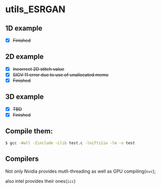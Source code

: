 # utils_ESRGAN
## 1D example
- [x] ~~Finished~~
## 2D example
- [x] ~~Incorrect 2D stitch value~~
- [x] ~~SIGV 11 error due to use of unallocated memo~~
- [x] ~~Finished~~
## 3D example
- [x] ~~TBD~~
- [x] ~~Finished~~

## Compile them:
~~~bash
$ gcc -Wall -Iinclude -Llib test.c -lnifti1io -lm -o test
~~~

## Compilers
Not only Nvidia provides mutli-threading as well as GPU compiling(`nvc`); 

also intel provides their ones(`icc`)
